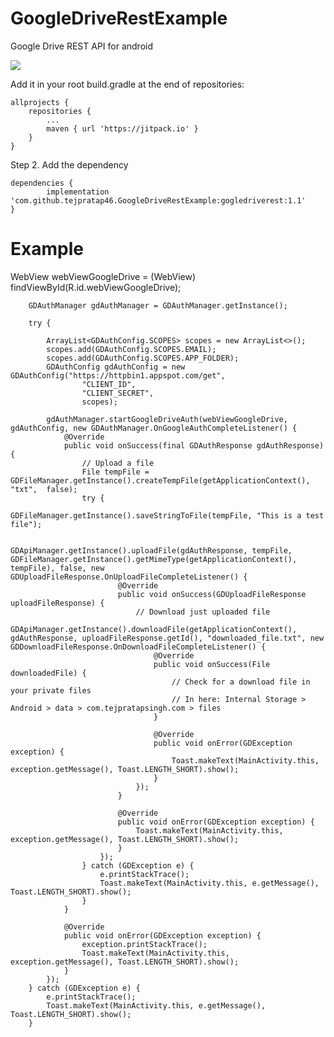 # GoogleDriveRestExample
Google Drive REST API for android

[![](https://jitpack.io/v/tejpratap46/GoogleDriveRestExample.svg)](https://jitpack.io/#tejpratap46/GoogleDriveRestExample)


Add it in your root build.gradle at the end of repositories:

	allprojects {
		repositories {
			...
			maven { url 'https://jitpack.io' }
		}
	}
Step 2. Add the dependency

	dependencies {
	        implementation 'com.github.tejpratap46.GoogleDriveRestExample:gogledriverest:1.1'
	}


# Example

WebView webViewGoogleDrive = (WebView) findViewById(R.id.webViewGoogleDrive);

        GDAuthManager gdAuthManager = GDAuthManager.getInstance();

        try {

            ArrayList<GDAuthConfig.SCOPES> scopes = new ArrayList<>();
            scopes.add(GDAuthConfig.SCOPES.EMAIL);
            scopes.add(GDAuthConfig.SCOPES.APP_FOLDER);
            GDAuthConfig gdAuthConfig = new GDAuthConfig("https://httpbin1.appspot.com/get",
                    "CLIENT_ID",
                    "CLIENT_SECRET",
                    scopes);

            gdAuthManager.startGoogleDriveAuth(webViewGoogleDrive, gdAuthConfig, new GDAuthManager.OnGoogleAuthCompleteListener() {
                @Override
                public void onSuccess(final GDAuthResponse gdAuthResponse) {
                    // Upload a file
                    File tempFile = GDFileManager.getInstance().createTempFile(getApplicationContext(), "txt",  false);
                    try {
                        GDFileManager.getInstance().saveStringToFile(tempFile, "This is a test file");

                        GDApiManager.getInstance().uploadFile(gdAuthResponse, tempFile, GDFileManager.getInstance().getMimeType(getApplicationContext(), tempFile), false, new GDUploadFileResponse.OnUploadFileCompleteListener() {
                            @Override
                            public void onSuccess(GDUploadFileResponse uploadFileResponse) {
                                // Download just uploaded file
                                GDApiManager.getInstance().downloadFile(getApplicationContext(), gdAuthResponse, uploadFileResponse.getId(), "downloaded_file.txt", new GDDownloadFileResponse.OnDownloadFileCompleteListener() {
                                    @Override
                                    public void onSuccess(File downloadedFile) {
                                        // Check for a download file in your private files
                                        // In here: Internal Storage > Android > data > com.tejpratapsingh.com > files
                                    }

                                    @Override
                                    public void onError(GDException exception) {
                                        Toast.makeText(MainActivity.this, exception.getMessage(), Toast.LENGTH_SHORT).show();
                                    }
                                });
                            }

                            @Override
                            public void onError(GDException exception) {
                                Toast.makeText(MainActivity.this, exception.getMessage(), Toast.LENGTH_SHORT).show();
                            }
                        });
                    } catch (GDException e) {
                        e.printStackTrace();
                        Toast.makeText(MainActivity.this, e.getMessage(), Toast.LENGTH_SHORT).show();
                    }
                }

                @Override
                public void onError(GDException exception) {
                    exception.printStackTrace();
                    Toast.makeText(MainActivity.this, exception.getMessage(), Toast.LENGTH_SHORT).show();
                }
            });
        } catch (GDException e) {
            e.printStackTrace();
            Toast.makeText(MainActivity.this, e.getMessage(), Toast.LENGTH_SHORT).show();
        }
